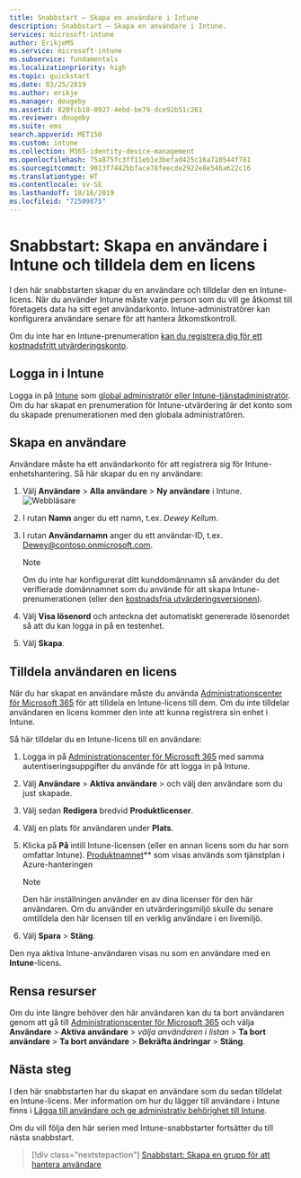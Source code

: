 ```yaml
---
title: Snabbstart – Skapa en användare i Intune
description: Snabbstart – Skapa en användare i Intune.
services: microsoft-intune
author: ErikjeMS
ms.service: microsoft-intune
ms.subservice: fundamentals
ms.localizationpriority: high
ms.topic: quickstart
ms.date: 03/25/2019
ms.author: erikje
ms.manager: dougeby
ms.assetid: 820fcb18-0927-4ebd-be79-dce92b51c261
ms.reviewer: dougeby
ms.suite: ems
search.appverid: MET150
ms.custom: intune
ms.collection: M365-identity-device-management
ms.openlocfilehash: 75a875fc3ff11eb1e3befad425c16a710544f781
ms.sourcegitcommit: 9013f7442bbface78feecde2922e8e546a622c16
ms.translationtype: HT
ms.contentlocale: sv-SE
ms.lasthandoff: 10/16/2019
ms.locfileid: "72509875"
---
```

# <a name="quickstart-create-a-user-in-intune-and-assign-them-a-license"></a>Snabbstart: Skapa en användare i Intune och tilldela dem en licens

I den här snabbstarten skapar du en användare och tilldelar den en Intune-licens. När du använder Intune måste varje person som du vill ge åtkomst till företagets data ha sitt eget användarkonto. Intune-administratörer kan konfigurera användare senare för att hantera åtkomstkontroll.

Om du inte har en Intune-prenumeration [kan du registrera dig för ett kostnadsfritt utvärderingskonto](free-trial-sign-up.md).

## <a name="sign-in-to-intune"></a>Logga in i Intune

Logga in på [Intune](https://aka.ms/intuneportal) som [global administratör eller Intune-tjänstadministratör](users-add.md#types-of-administrators). Om du har skapat en prenumeration för Intune-utvärdering är det konto som du skapade prenumerationen med den globala administratören.

## <a name="create-a-user"></a>Skapa en användare

Användare måste ha ett användarkonto för att registrera sig för Intune-enhetshantering. Så här skapar du en ny användare:

1. Välj **Användare** > **Alla användare** > **Ny användare** i Intune.
![Webbläsare](./media/quickstart-create-user/create-user.png)
2. I rutan **Namn** anger du ett namn, t.ex. *Dewey Kellum*.
3. I rutan **Användarnamn** anger du ett användar-ID, t.ex. Dewey@contoso.onmicrosoft.com.

    > [!NOTE]
    > Om du inte har konfigurerat ditt kunddomännamn så använder du det verifierade domännamnet som du använde för att skapa Intune-prenumerationen (eller den [kostnadsfria utvärderingsversionen](free-trial-sign-up.md#sign-up-for-a-microsoft-intune-free-trial)). 

4. Välj **Visa lösenord** och anteckna det automatiskt genererade lösenordet så att du kan logga in på en testenhet.
5. Välj **Skapa**.

## <a name="assign-a-license-to-the-user"></a>Tilldela användaren en licens

När du har skapat en användare måste du använda [Administrationscenter för Microsoft 365](http://go.microsoft.com/fwlink/p/?LinkId=698854) för att tilldela en Intune-licens till dem. Om du inte tilldelar användaren en licens kommer den inte att kunna registrera sin enhet i Intune. 

Så här tilldelar du en Intune-licens till en användare:

1. Logga in på [Administrationscenter för Microsoft 365](http://go.microsoft.com/fwlink/p/?LinkId=698854) med samma autentiseringsuppgifter du använde för att logga in på Intune.
2. Välj **Användare** > **Aktiva användare** > och välj den användare som du just skapade.
3. Välj sedan **Redigera** bredvid **Produktlicenser**.
4. Välj en plats för användaren under **Plats**.
5. Klicka på **På** intill Intune-licensen (eller en annan licens som du har som omfattar Intune). [Produktnamnet](https://docs.microsoft.com/azure/active-directory/users-groups-roles/licensing-service-plan-reference)** som visas används som tjänstplan i Azure-hanteringen 

   > [!NOTE]
   > Den här inställningen använder en av dina licenser för den här användaren. Om du använder en utvärderingsmiljö skulle du senare omtilldela den här licensen till en verklig användare i en livemiljö.
6. Välj **Spara** > **Stäng**.

Den nya aktiva Intune-användaren visas nu som en användare med en **Intune**-licens.

## <a name="clean-up-resources"></a>Rensa resurser

Om du inte längre behöver den här användaren kan du ta bort användaren genom att gå till [Administrationscenter för Microsoft 365](http://go.microsoft.com/fwlink/p/?LinkId=698854) och välja **Användare** > **Aktiva användare** > *välja användaren i listan* > **Ta bort användare** > **Ta bort användare** > **Bekräfta ändringar** > **Stäng**.

## <a name="next-steps"></a>Nästa steg

I den här snabbstarten har du skapat en användare som du sedan tilldelat en Intune-licens. Mer information om hur du lägger till användare i Intune finns i [Lägga till användare och ge administrativ behörighet till Intune](users-add.md).

Om du vill följa den här serien med Intune-snabbstarter fortsätter du till nästa snabbstart.

> [!div class="nextstepaction"]
> [Snabbstart: Skapa en grupp för att hantera användare](../quickstart-create-group.md)

